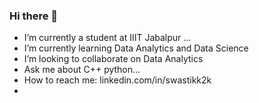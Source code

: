 ### Hi there 👋


-  I’m currently a student at IIIT Jabalpur ...
-  I’m currently learning Data Analytics and Data Science
-  I’m looking to collaborate on Data Analytics
-  Ask me about C++ python...
-  How to reach me: linkedin.com/in/swastikk2k
- 
